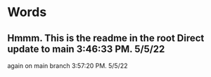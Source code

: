 # Words

Hmmm. This is the readme in the root
Direct update to main  3:46:33 PM. 5/5/22
---
again on main branch 3:57:20 PM. 5/5/22

